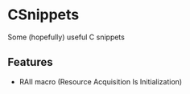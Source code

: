 CSnippets
=========

Some (hopefully) useful C snippets


## Features
* RAII macro (Resource Acquisition Is Initialization)
